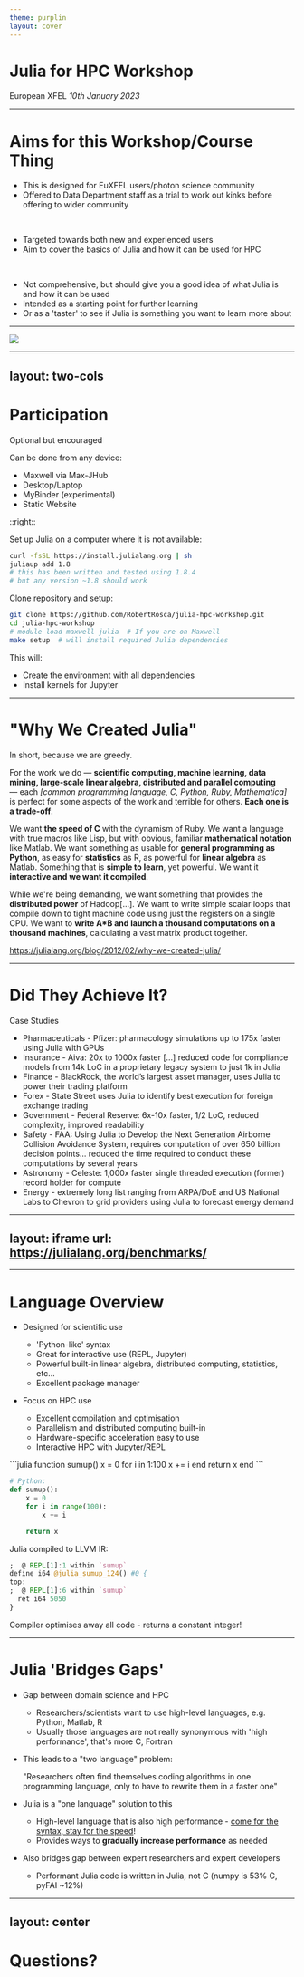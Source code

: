 ```yaml
---
theme: purplin
layout: cover
---
```


# Julia for HPC Workshop

European XFEL *10th January 2023*

---

# Aims for this Workshop/Course Thing

- This is designed for EuXFEL users/photon science community
- Offered to Data Department staff as a trial to work out kinks before offering to wider community

<br>

- Targeted towards both new and experienced users
- Aim to cover the basics of Julia and how it can be used for HPC

<br>

- Not comprehensive, but should give you a good idea of what Julia is and how it can be used
- Intended as a starting point for further learning
- Or as a 'taster' to see if Julia is something you want to learn more about

---

<img src="https://indico.desy.de/event/36933/attachments/78369/101679/julia-hpc-provisional-timetable.png">

<!--
- Three days of sessions
- One core two hour session, two one hour sessions
-->

---
layout: two-cols
---

# Participation

Optional but encouraged

Can be done from any device:

- Maxwell via Max-JHub
- Desktop/Laptop
- MyBinder (experimental)
- Static Website

::right::

Set up Julia on a computer where it is not available:

```sh
curl -fsSL https://install.julialang.org | sh
juliaup add 1.8
# this has been written and tested using 1.8.4
# but any version ~1.8 should work
```

Clone repository and setup:

```sh
git clone https://github.com/RobertRosca/julia-hpc-workshop.git
cd julia-hpc-workshop
# module load maxwell julia  # If you are on Maxwell
make setup  # will install required Julia dependencies
```

This will:

- Create the environment with all dependencies
- Install kernels for Jupyter

---

# "Why We Created Julia"

In short, because we are greedy.

For the work we do — **scientific computing, machine learning, data mining, large-scale linear algebra, distributed and parallel computing** — each *[common programming language, C, Python, Ruby, Mathematica]* is perfect for some aspects of the work and terrible for others. **Each one is a trade-off**.

We want **the speed of C** with the dynamism of Ruby. We want a language with true macros like Lisp, but with obvious, familiar **mathematical notation** like Matlab. We want something as usable for **general programming as Python**, as easy for **statistics** as R, as powerful for **linear algebra** as Matlab. Something that is **simple to learn**, yet powerful. We want it **interactive and we want it compiled**.

While we're being demanding, we want something that provides the **distributed power** of Hadoop[...]. We want to write simple scalar loops that compile down to tight machine code using just the registers on a single CPU. We want to **write A*B and launch a thousand computations on a thousand machines**, calculating a vast matrix product together.

https://julialang.org/blog/2012/02/why-we-created-julia/

<!--
- Why Julia? Why would you want to use it? Why does it even exist?
- Good starting point is announcement blog post
- Aim is to have it all, a high-level, high-performance dynamic programming language for numerical computing
- Julia is designed for scientific computing from the ground up
- The main appeal is that it aims to be both fast and easy to use
-->

---

# Did They Achieve It?

Case Studies

- Pharmaceuticals - Pfizer: pharmacology simulations up to 175x faster using Julia with GPUs
- Insurance - Aiva: 20x to 1000x faster [...] reduced code for compliance models from 14k LoC in a proprietary legacy system to just 1k in Julia
- Finance - BlackRock, the world’s largest asset manager, uses Julia to power their trading platform
- Forex - State Street uses Julia to identify best execution for foreign exchange trading
- Government - Federal Reserve: 6x-10x faster, 1/2 LoC, reduced complexity, improved readability
- Safety - FAA: Using Julia to Develop the Next Generation Airborne Collision Avoidance System, requires computation of over 650 billion decision points... reduced the time required to conduct these computations by several years
- Astronomy - Celeste: 1,000x faster single threaded execution (former) record holder for compute
- Energy - extremely long list ranging from ARPA/DoE and US National Labs to Chevron to grid providers using Julia to forecast energy demand

<!--
- Real-world use is more interesting than benchmarks
- Julia is used by a huge range of companies, not just a bit but for crucial workloads
-->

---
layout: iframe
url: https://julialang.org/benchmarks/
---

---

# Language Overview

<div grid="~ cols-2 gap-2" m="-t-2">

- Designed for scientific use
  - 'Python-like' syntax
  - Great for interactive use (REPL, Jupyter)
  - Powerful built-in linear algebra, distributed computing, statistics, etc...
  - Excellent package manager

- Focus on HPC use
  - Excellent compilation and optimisation
  - Parallelism and distributed computing built-in
  - Hardware-specific acceleration easy to use
  - Interactive HPC with Jupyter/REPL

<div>

<div grid="~ cols-2 gap-2" m="-t-2">
```julia
function sumup()
    x = 0
    for i in 1:100
        x += i
    end
    return x
end
```

```python
# Python:
def sumup():
    x = 0
    for i in range(100):
        x += i

    return x
```

</div>

Julia compiled to LLVM IR:

```julia
;  @ REPL[1]:1 within `sumup`
define i64 @julia_sumup_124() #0 {
top:
;  @ REPL[1]:6 within `sumup`
  ret i64 5050
}
```

Compiler optimises away all code - returns a constant integer!

</div>

</div>

---

# Julia 'Bridges Gaps'

- Gap between domain science and HPC
  - Researchers/scientists want to use high-level languages, e.g. Python, Matlab, R
  - Usually those languages are not really synonymous with 'high performance', that's more C, Fortran

- This leads to a "two language" problem:

  "Researchers often find themselves coding algorithms in one programming language, only to have to rewrite them in a faster one"

- Julia is a "one language" solution to this
  - High-level language that is also high performance -  [come for the syntax, stay for the speed](https://www.nature.com/articles/d41586-019-02310-3)!
  - Provides ways to **gradually increase performance** as needed

- Also bridges gap between expert researchers and expert developers
  - Performant Julia code is written in Julia, not C (numpy is 53% C, pyFAI ~12%)

---
layout: center
---

# Questions?
